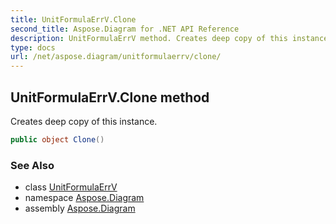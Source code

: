 ```yaml
---
title: UnitFormulaErrV.Clone
second_title: Aspose.Diagram for .NET API Reference
description: UnitFormulaErrV method. Creates deep copy of this instance
type: docs
url: /net/aspose.diagram/unitformulaerrv/clone/
---
```

## UnitFormulaErrV.Clone method

Creates deep copy of this instance.

```csharp
public object Clone()
```

### See Also

* class [UnitFormulaErrV](../)
* namespace [Aspose.Diagram](../../unitformulaerrv/)
* assembly [Aspose.Diagram](../../../)


